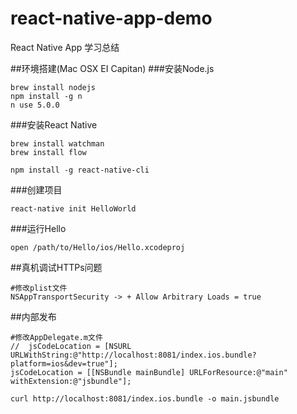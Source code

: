 # react-native-app-demo
React Native App 学习总结

##环境搭建(Mac OSX EI Capitan)
###安装Node.js
```
brew install nodejs
npm install -g n
n use 5.0.0
```

###安装React Native
```
brew install watchman
brew install flow

npm install -g react-native-cli
```

###创建项目
```
react-native init HelloWorld
```
###运行Hello
```
open /path/to/Hello/ios/Hello.xcodeproj
```

##真机调试HTTPs问题
```
#修改plist文件
NSAppTransportSecurity -> + Allow Arbitrary Loads = true
```

##内部发布
```
#修改AppDelegate.m文件
//  jsCodeLocation = [NSURL URLWithString:@"http://localhost:8081/index.ios.bundle?platform=ios&dev=true"];
jsCodeLocation = [[NSBundle mainBundle] URLForResource:@"main" withExtension:@"jsbundle"];

curl http://localhost:8081/index.ios.bundle -o main.jsbundle
```
